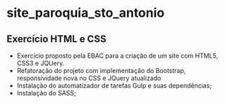 # site_paroquia_sto_antonio
## Exercício HTML e CSS
- Exercício proposto pela EBAC para a criação de um site com HTML5, CSS3 e JQUery.
- Refatoração do projeto com implementação do Bootstrap, responsividade nova no CSS e JQuery atualizado
- Instalação do automatizador de tarefas Gulp e suas dependências;
- Instalação do SASS;
